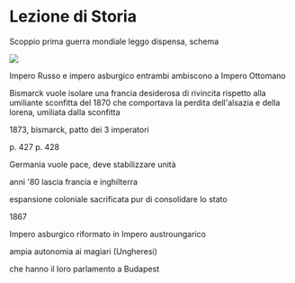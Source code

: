 # Lezione di Storia



Scoppio prima guerra mondiale leggo dispensa, schema


![](https://i.imgur.com/JvOi6x9.jpg)


Impero Russo e impero asburgico entrambi ambiscono a Impero Ottomano

Bismarck vuole isolare una francia desiderosa di rivincita rispetto alla umiliante sconfitta del 1870 che comportava la perdita dell'alsazia e della lorena, umiliata dalla sconfitta


1873, bismarck, patto dei 3 imperatori

p. 427 p. 428

Germania vuole pace, deve stabilizzare unità

anni '80 lascia francia e inghilterra

espansione coloniale sacrificata pur di consolidare lo stato


1867

Impero asburgico riformato in Impero austroungarico


ampia autonomia ai magiari (Ungheresi)

che hanno il loro parlamento a Budapest
<!--stackedit_data:
eyJoaXN0b3J5IjpbLTgxNzI4NTQzOCwtMTY0NjY4NjcyMl19
-->